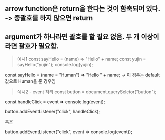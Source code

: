 ## arrow function은 return을 한다는 것이 함축되어 있다. -> 중괄호를 하지 않으면 return

## argument가 하나라면 괄호를 할 필요 없음. 두 개 이상이라면 괄호가 필요함.

>예시1
const sayHello = (name) => "Hello" + name;
const yujin = sayHello("yujin");
console.log(yujin);

const sayHello = (name = "Human") => "Hello " + name;
-> 이 경우는 default값으로 Human을 준 경우임


>예시2 - event 처리
const button = document.querySelctor("button");

const handleClick = event => console.log(event);

button.addEventListener("click", handleClick);

혹은

button.addEventListener("click", event => console.log(event));